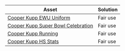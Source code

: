| Asset | Solution|
|-------|---------|
| [Cooper Kupp EWU Uniform](https://twitter.com/BleacherReport/status/1493058584938119170) | Fair use |
| [Cooper Kupp Super Bowl Celebration](https://www.foxnews.com/sports/rams-cooper-kupp-super-bowl-lvi-mvp) | Fair use |
| [Cooper Kupp Running](https://www.usatoday.com/story/sports/columnist/mike-freeman/2022/02/13/super-bowl-56-mvp-cooper-kupp-once-ignored-dominates-biggest-game/6779922001/)| Fair use |
| [Cooper Kupp HS Stats](https://247sports.com/Player/Cooper-Kupp-92800/high-school-177981/) | Fair use |
